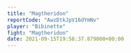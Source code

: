 ```yaml
---
title: "Magtheridon"
reportCode: "AwzDtkJpV16dYmNv"
player: "Bibinette"
fight: "Magtheridon"
date: 2021-09-15T19:58:37.879000+00:00
---
```

